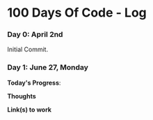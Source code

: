 # 100 Days Of Code - Log


### Day 0: April 2nd


Initial Commit. 


### Day 1: June 27, Monday

**Today's Progress**:

**Thoughts** 

**Link(s) to work**

